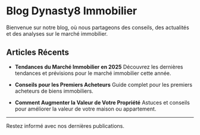 # Blog Dynasty8 Immobilier

Bienvenue sur notre blog, où nous partageons des conseils, des actualités et des analyses sur le marché immobilier.

## Articles Récents

- **Tendances du Marché Immobilier en 2025**
  Découvrez les dernières tendances et prévisions pour le marché immobilier cette année.

- **Conseils pour les Premiers Acheteurs**
  Guide complet pour les premiers acheteurs de biens immobiliers.

- **Comment Augmenter la Valeur de Votre Propriété**
  Astuces et conseils pour améliorer la valeur de votre maison ou appartement.

---

Restez informé avec nos dernières publications.
